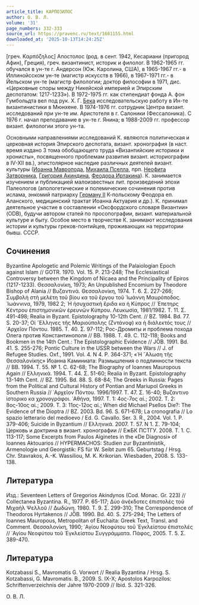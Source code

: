 ```yaml
---
article_title: КАРПОЗИЛОС
author: О. В. Л.
volume: '31'
page_numbers: 332-333
source_url: https://pravenc.ru/text/1681155.html
downloaded_at: '2025-10-13T14:24:25Z'
---
```


[греч. Καρπόζηλος] Апостолос (род. в сент. 1942, Кесариани (пригород Афин), Греция), греч. византинист, историк и филолог. В 1962-1965 гг. обучался в ун-те г. Андерсон (Юж. Каролина, США), в 1965-1967 гг.- в Иллинойсском ун-те (магистр искусств в 1966), в 1967-1971 гг.- в Йельском ун-те (магистр филологии; доктор философии в 1971, дис. «Церковные споры между Никейской империей и Эпирским деспотатом: 1217-1233»). В 1972-1975 гг. как стипендиат фонда А. фон Гумбольдта вел под рук. Х. Г. [Бека](https://pravenc.ru/text/Бека.html) исследовательскую работу в Ин-те византинистики в Мюнхене. В 1974-1976 гг. сотрудник Центра визант. исследований при ун-те им. Аристотеля в г. Салоники (Фессалоника). С 1976 г. начал преподавание в ун-те г. Янина; в 1988-2009 гг. профессор визант. филологии этого ун-та.

Основными направлениями исследований К. являются политическая и церковная история Эпирского деспотата, визант. хронография (в наст. время издано 3 тома обобщающего труда «Византийские историки и хронисты», посвященного проблемам развития визант. историографии в IV-XII вв.), эпистолярное наследие различных деятелей визант. культуры ([Иоанна Мавропода](<https://pravenc.ru/text/Иоанна Мавропода.html>), [Михаила Пселла](<https://pravenc.ru/text/Михаила Пселла.html>), прп. [Неофита Затворника](<https://pravenc.ru/text/Неофита Затворника.html>), [Григория Акиндина](<https://pravenc.ru/text/Григория Акиндина.html>), [Феодора Иртакина](<https://pravenc.ru/text/Феодора Иртакина.html>)). К. занимается изучением и публикацией малоизвестных лит. произведений эпохи Палеологов (апологетические и полемические сочинения против ислама, энкомий патриарху [Герману II](<https://pravenc.ru/text/Герману II.html>) К-польскому Феодора еп. Аланского, медицинский трактат Иоанна Актуария и др.). К. принимал деятельное участие в составлении «Оксфордского словаря Византии» (ODB), будучи автором статей по просопографии, визант. материальной культуре и быту. Особое место в творчестве К. занимают исследования истории и культуры греков-понтийцев, проживающих на территории бывш. СССР.

## Сочинения

Byzantine Apologetic and Polemic Writings of the Palaiologian Epoch against Islam // GOTR. 1970. Vol. 15. P. 213-248; The Ecclesiastical Controversy between the Kingdom of Nicaea and the Principality of Epiros (1217-1233). Θεσσαλονίκη, 1973; An Unpublished Encomium by Theodore Bishop of Alania // Βυζαντινά. Θεσσαλονίκη, 1974. Τ. 6. Σ. 227-266; Συμβολὴ στὴ μελέτη τοῦ βίου κα τοῦ ἔργου τοῦ ᾿Ιωάννη Μαυρόποδος. ᾿Ιωάννινα, 1979, 1982 2; ῾Η ἡσυχαστικὴ ἔριδα κα ἡ Κύπρος // ᾿Επετηρς Κέντρου ἐπιστημονικῶν ἐρευνῶν Κύπρου. Λευκωσία, 1981/1982. Τ. 11. Σ. 491-498; Realia in Byzant. Epistolography 10-12th Cent. // BZ. 1984. Bd. 77. S. 20-37; Οἱ ῞Ελληνες τῆς Μαριούπολης (Ζντάνοφ) κα ἡ διάλεκτός τους // ᾿Αρχεῖον Πόντου. 1985. Τ. 40. Σ. 97-112; Рос-Дромиты и проблема похода Олега против Константинополя // ВВ. 1988. Т. 49. С. 112-118; Books and Bookmen in the 14th Cent.: The Epistolographic Evidence // JÖB. 1991. Bd. 41. S. 255-276; Pontic Culture in the USSR between the Wars // J. of Refugee Studies. Oxf., 1991. Vol. 4. N 4. P. 364-371; «῾Η ῞Αλωση τῆς Θεσσαλονίκης» Иоанна Каминиата: Размышления о подлинности текста // ВВ. 1994. Т. 55. № 1. С. 62-68; The Biography of Ioannes Mauropous Again // Ελληνικά. 1994. Τ. 44. Σ. 51-60; Realia in Byzant. Epistolography 13-14th Cent. // BZ. 1995. Bd. 88. S. 68-84; The Greeks in Russia: Pages from the Political and Cultural History of Pontian and Mariupol Greeks in Southern Russia // ᾿Αρχεῖον Πόντου. 1996/1997. Τ. 47. Σ. 16-40; Βυζαντινο ἱστορικο κα χρονογράφοι. ᾿Αθήνα, 1997. Τ. 1: 4ος-7ος αἰ.; 2002. Τ. 2: 8ος-10ος αἰ.; 2009. Τ. 3: 11ος-12ος αἰ.; When did Michael Psellos Die?: The Evidence of the Dioptra // BZ. 2003. Bd. 96. S. 671-678; La cronografia // Lo spazio letterario del medioevo / Ed. G. Cavallo. Ser. 3. R., 2004. Vol. 1. P. 379-406; Suicide in Byzantium // Ελληνικά. 2007. Τ. 57. Ν 1. Σ. 79-104; Церковь и доктрина в визант. хронографии // ЕжБК ПСТГУ. 2008. Т. 1. С. 113-117; Some Excerpts from Paulos Aiginetes in the «De Diagnosi» of Ioannes Aktouarios // HYPERMACHOS: Studien zur Byzantinistik, Armenologie und Georgistik: FS für W. Seibt zum 65. Geburtstag / Hrsg. Chr. Stavrakos, A.-K. Wassiliou, M. K. Krikorian. Wiesbaden, 2008. S. 133-138.

## Литература

Изд.: Seventeen Letters of Gregorios Akindynos (Cod. Monac. Gr. 223) // Collectanea Byzantina. R., 1977. P. 65-117; Δύο ἀνέκδοτες ἐπιστολὲς τοῦ Μιχαὴλ Ψελλοῦ // Δωδώνη. 1980. Τ. 9. Σ. 299-310; The Correspondence of Theodoros Hyrtakenos // JÖB. 1990. Bd. 40. S. 275-294; The Letters of Ioannes Mauropous, Metropolitan of Euchaita: Greek Text, Transl. and Comment. Θεσσαλονίκη, 1990; ῾Αγίου Νεοφύτου τοῦ ᾿Εγκλείστου ἐπιστολές // ῾Αγίου Νεοφύτου τοῦ ᾿Εγκλείστου Συγγράμματα. Πάφος, 2005. Τ. 5. Σ. 389-470.

## Литература

Kotzabassi S., Mavromatis G. Vorwort // Realia Byzantina / Hrsg. S. Kotzabassi, G. Mavromatis. B., 2009. S. IX-X; Apostolos Karpozilos: Schriftenverzeichnis der Jahre 1970-2009 // Ibid. S. 321-326.

О. В. Л.
